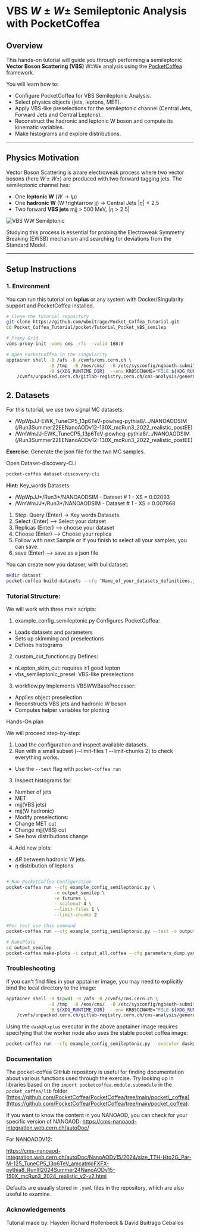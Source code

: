 # VBS $W \pm W \pm$ Semileptonic Analysis with PocketCoffea

## Overview

This hands-on tutorial will guide you through performing a semileptonic **Vector Boson Scattering (VBS)** W±W± analysis using the [PocketCoffea](https://github.com/PocketCoffea) framework.

You will learn how to:

- Configure PocketCoffea for VBS Semileptonic Analysis.
- Select physics objects (jets, leptons, MET).
- Apply VBS-like preselections for the semileptonic channel (Central Jets, Forward Jets and Central Leptons).
- Reconstruct the hadronic and leptonic W boson and compute its kinematic variables.
- Make histograms and explore distributions.
  
------

## Physics Motivation

Vector Boson Scattering is a rare electroweak process where two vector bosons (here $W \pm W\pm$) are produced with two forward tagging jets. The semileptonic channel has:

- One **leptonic W** ($W \rightarrow l \mu$)  
- One **hadronic W** (W \rightarrow jj)  -> Central Jets $|\eta| < 2.5$
- Two forward **VBS jets**  mjj > 500 MeV, $|\eta > 2.5|$ 

![VBS WW Semilptonic](semilep.png)

Studying this process is essential for probing the Electroweak Symmetry Breaking (EWSB) mechanism and searching for deviations from the Standard Model.

---

## Setup Instructions

### 1. Environment
You can run this tutorial on **lxplus** or any system with Docker/Singularity support and PocketCoffea installed.

```bash
# Clone the tutorial repository
git clone https://github.com/wbuitrago/Pocket_Coffea_Tutorial.git
cd Pocket_Coffea_Tutorial/pocket/Tutorial_Pocket_VBS_semilep

# Proxy Grid
voms-proxy-init -voms cms -rfc --valid 168:0

# Open PocketCoffea in the singularity
apptainer shell -B /afs -B /cvmfs/cms.cern.ch \
                -B /tmp  -B /eos/cms/  -B /etc/sysconfig/ngbauth-submit \
                -B ${XDG_RUNTIME_DIR}  --env KRB5CCNAME="FILE:${XDG_RUNTIME_DIR}/krb5cc" \
    /cvmfs/unpacked.cern.ch/gitlab-registry.cern.ch/cms-analysis/general/pocketcoffea:lxplus-el9-stable

```

## 2. Datasets 

For this tutorial, we use two signal MC datasets:
* /WpWpJJ-EWK_TuneCP5_13p6TeV-powheg-pythia8/.../NANOAODSIM (/Run3Summer22EENanoAODv12-130X_mcRun3_2022_realistic_postEE)
* /WmWmJJ-EWK_TuneCP5_13p6TeV-powheg-pythia8/.../NANOAODSIM (/Run3Summer22EENanoAODv12-130X_mcRun3_2022_realistic_postEE)

**Exercise**:
Generate the json file for the  two MC samples.

Open Dataset-discovery-CLI

```bash
pocket-coffea dataset-discovery-cli
```

**Hint:** Key_words Datasets:
  * /WpWpJJ*/Run3*/NANOAODSIM - Dataset # 1 - XS = 0.02093
  * /WmWmJJ*/Run3*/NANOAODSIM - Dataset # 1 - XS = 0.007868

1. Step. Query (Enter) -> Key words Datasets.
2. Select (Enter) --> Select your dataset
3. Replicas (Enter) --> choose your dataset
4. Choose (Enter) --> Choose your replica
5. Follow with next Sample or if you finish to select all your samples, you can save.
6. save (Enter) --> save as a json file

You can create now you dataser, with buildataset:

```bash
mkdir dataset
pocket-coffea build-datasets --cfg ¨Name_of_your_datasets_definitions.json¨
```

### Tutorial Structure:

We will work with three main scripts:

1. example_config_semileptonic.py
Configures PocketCoffea:
* Loads datasets and parameters
* Sets up skimming and preselections
* Defines histograms

2. custom_cut_functions.py
Defines:
* nLepton_skim_cut: requires ≥1 good lepton
* vbs_semileptonic_presel: VBS-like preselections

3. workflow.py
Implements VBSWWBaseProcessor:
* Applies object preselection
* Reconstructs VBS jets and hadronic W boson
* Computes helper variables for plotting

Hands-On plan

We will proceed step-by-step:

1. Load the configuration and inspect available datasets.
2. Run with a small subset (--limit-files 1 --limit-chunks 2) to check everything works.
* Use the `--test` flag with `pocket-coffea run`
3. Inspect histograms for:
* Number of jets
* MET
* mjj(VBS jets)
* mjj(W hadronic)
* Modify preselections:
* Change MET cut
* Change mjj(VBS) cut
* See how distributions change
4. Add new plots:
* $\Delta R$ between hadronic W jets
* $\eta$ distribution of leptons

```bash

# Run PocketCoffea Configuration 
pocket-coffea run --cfg example_config_semileptonic.py \
                  -o output_semilep \
                  -e futures \
                  --scaleout 4 \
                  --limit-files 1 \
                  --limit-chunks 2

#For test use this command
pocket-coffea run --cfg example_config_semileptonic.py --test -o outputs/test

# MakePlots
cd output_semilep
pocket-coffea make-plots -i output_all.coffea --cfg parameters_dump.yaml -o plots

```

### Troubleshooting

If you can't find files in your apptainer image, you may need to explicitly bind the local directory to the image:
```bash
apptainer shell -B $(pwd) -B /afs -B /cvmfs/cms.cern.ch \
                -B /tmp  -B /eos/cms/  -B /etc/sysconfig/ngbauth-submit \
                -B ${XDG_RUNTIME_DIR}  --env KRB5CCNAME="FILE:${XDG_RUNTIME_DIR}/krb5cc" \
    /cvmfs/unpacked.cern.ch/gitlab-registry.cern.ch/cms-analysis/general/pocketcoffea:lxplus-el9-stable
```

Using the `dask@lxplus` executor in the above apptainer image requires specifying that the worker node also uses the stable pocket coffea image:
```bash
pocket-coffea run --cfg example_config_semileptonic.py --executor dask@lxplus --scaleout 10 -o output_dask --worker-image /cvmfs/unpacked.cern.ch/gitlab-registry.cern.ch/cms-analysis/general/pocketcoffea:lxplus-el9-stable
```

### Documentation

The pocket-coffea GitHub repository is useful for finding documentation about various functions used through the exercise.
Try looking up in libraries based on the `import pocketcoffea.module.submodule` in the `pocket_coffea/lib` folder
[https://github.com/PocketCoffea/PocketCoffea/tree/main/pocket\_coffea](https://github.com/PocketCoffea/PocketCoffea/tree/main/pocket_coffea).

If you want to know the content in you NANOAOD, you can check for your specific version of NANOAOD:
https://cms-nanoaod-integration.web.cern.ch/autoDoc/

For NANOAODV12:

https://cms-nanoaod-integration.web.cern.ch/autoDoc/NanoAODv15/2024/size_TTH-Hto2G_Par-M-125_TuneCP5_13p6TeV_amcatnloFXFX-pythia8_RunIII2024Summer24NanoAODv15-150X_mcRun3_2024_realistic_v2-v2.html



Defaults are usually stored in `.yaml` files in the repository, which are also useful to examine.

### Acknowledgements

Tutorial made by: Hayden Richard Hollenbeck & David Buitrago Ceballos

